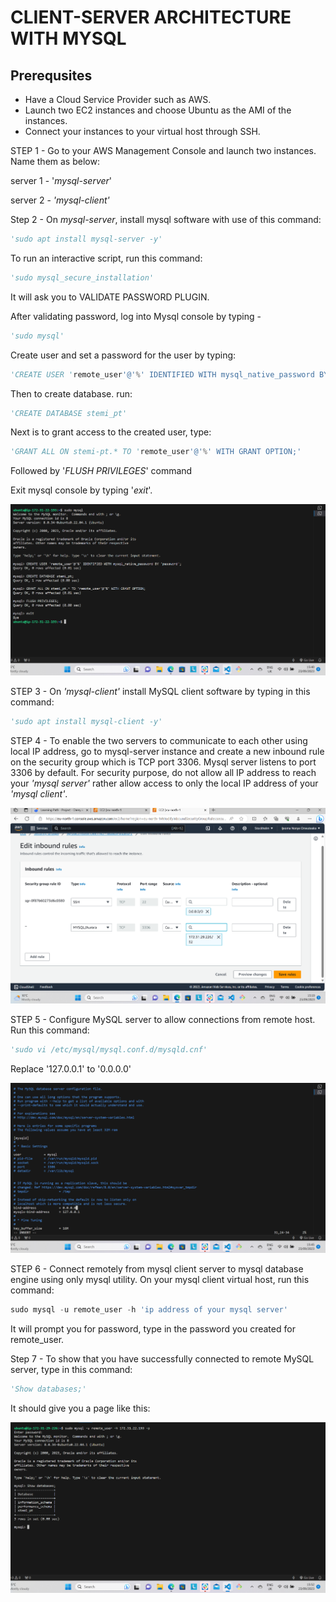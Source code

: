 # CLIENT-SERVER ARCHITECTURE WITH MYSQL

## Prerequsites
- Have a Cloud Service Provider such as AWS.
- Launch two EC2 instances and choose Ubuntu as the AMI of the instances.
- Connect your instances to your virtual host through SSH.

STEP 1 - Go to your AWS Management Console and launch two instances. Name them as below:

server 1 - '*mysql-server*'

server 2 - *'mysql-client'*

Step 2 - On *mysql-server*, install mysql software with use of this command:

```python
'sudo apt install mysql-server -y'
```

To run an interactive script, run this command:

```python
'sudo mysql_secure_installation'
```

It will ask you to VALIDATE PASSWORD PLUGIN.

After validating password, log into Mysql console by typing -

```python
'sudo mysql'
```

Create user and set a password for the user by typing:

```python
'CREATE USER 'remote_user'@'%' IDENTIFIED WITH mysql_native_password BY 'your chosen password''
```

Then to create database. run:

```python
'CREATE DATABASE stemi_pt'
```

Next is to grant access to the created user, type:

```python
'GRANT ALL ON stemi-pt.* TO 'remote_user'@'%' WITH GRANT OPTION;'
```
Followed by '*FLUSH PRIVILEGES*' command

Exit mysql console by typing '*exit*'.

![Alt text](Images/mysqlsu.png)

STEP 3 - On *'mysql-client'* install MySQL client software by typing in this command:

```python
'sudo apt install mysql-client -y'
```

STEP 4 - To enable the two servers to communicate to each other using local IP address, go to mysql-server instance and create a new inbound rule on the security group which is TCP port 3306. Mysql server listens to port 3306 by default. For security purpose, do not allow all IP address to reach your *'mysql server'* rather allow access to only the local IP address of your *'mysql client'*.

![Alt text](Images/ec2.png)

STEP 5 - Configure MySQL server to allow connections from remote host. Run this command:

```python
'sudo vi /etc/mysql/mysql.conf.d/mysqld.cnf' 
```
Replace '127.0.0.1' to '0.0.0.0'

![Alt text](Images/conf.png)

STEP 6 - Connect remotely from mysql client server to mysql database engine using only mysql utility. On your mysql client virtual host, run this command:


```python
sudo mysql -u remote_user -h 'ip address of your mysql server'
```

It will prompt you for password, type in the password you created for remote_user.

Step 7 - To show that you have successfully connected to remote MySQL server, type in this command:

```python
'Show databases;'
```
It should give you a page like this:

![Alt text](Images/datapg.png)